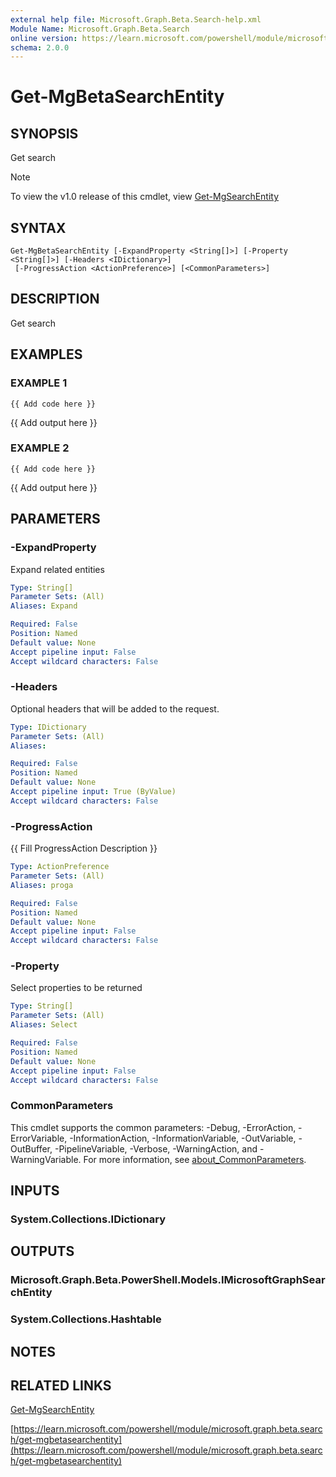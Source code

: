 ```yaml
---
external help file: Microsoft.Graph.Beta.Search-help.xml
Module Name: Microsoft.Graph.Beta.Search
online version: https://learn.microsoft.com/powershell/module/microsoft.graph.beta.search/get-mgbetasearchentity
schema: 2.0.0
---
```


# Get-MgBetaSearchEntity

## SYNOPSIS
Get search

> [!NOTE]
> To view the v1.0 release of this cmdlet, view [Get-MgSearchEntity](/powershell/module/Microsoft.Graph.Search/Get-MgSearchEntity?view=graph-powershell-1.0)

## SYNTAX

```
Get-MgBetaSearchEntity [-ExpandProperty <String[]>] [-Property <String[]>] [-Headers <IDictionary>]
 [-ProgressAction <ActionPreference>] [<CommonParameters>]
```

## DESCRIPTION
Get search

## EXAMPLES

### EXAMPLE 1
```
{{ Add code here }}
```

{{ Add output here }}

### EXAMPLE 2
```
{{ Add code here }}
```

{{ Add output here }}

## PARAMETERS

### -ExpandProperty
Expand related entities

```yaml
Type: String[]
Parameter Sets: (All)
Aliases: Expand

Required: False
Position: Named
Default value: None
Accept pipeline input: False
Accept wildcard characters: False
```

### -Headers
Optional headers that will be added to the request.

```yaml
Type: IDictionary
Parameter Sets: (All)
Aliases:

Required: False
Position: Named
Default value: None
Accept pipeline input: True (ByValue)
Accept wildcard characters: False
```

### -ProgressAction
{{ Fill ProgressAction Description }}

```yaml
Type: ActionPreference
Parameter Sets: (All)
Aliases: proga

Required: False
Position: Named
Default value: None
Accept pipeline input: False
Accept wildcard characters: False
```

### -Property
Select properties to be returned

```yaml
Type: String[]
Parameter Sets: (All)
Aliases: Select

Required: False
Position: Named
Default value: None
Accept pipeline input: False
Accept wildcard characters: False
```

### CommonParameters
This cmdlet supports the common parameters: -Debug, -ErrorAction, -ErrorVariable, -InformationAction, -InformationVariable, -OutVariable, -OutBuffer, -PipelineVariable, -Verbose, -WarningAction, and -WarningVariable. For more information, see [about_CommonParameters](http://go.microsoft.com/fwlink/?LinkID=113216).

## INPUTS

### System.Collections.IDictionary
## OUTPUTS

### Microsoft.Graph.Beta.PowerShell.Models.IMicrosoftGraphSearchEntity
### System.Collections.Hashtable
## NOTES

## RELATED LINKS
[Get-MgSearchEntity](/powershell/module/Microsoft.Graph.Search/Get-MgSearchEntity?view=graph-powershell-1.0)

[https://learn.microsoft.com/powershell/module/microsoft.graph.beta.search/get-mgbetasearchentity](https://learn.microsoft.com/powershell/module/microsoft.graph.beta.search/get-mgbetasearchentity)




